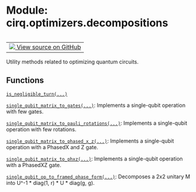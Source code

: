 <div itemscope itemtype="http://developers.google.com/ReferenceObject">
<meta itemprop="name" content="cirq.optimizers.decompositions" />
<meta itemprop="path" content="Stable" />
</div>

# Module: cirq.optimizers.decompositions

<!-- Insert buttons and diff -->

<table class="tfo-notebook-buttons tfo-api" align="left">

<td>
  <a target="_blank" href="https://github.com/quantumlib/cirq/tree/master/cirq/optimizers/decompositions.py">
    <img src="https://www.tensorflow.org/images/GitHub-Mark-32px.png" />
    View source on GitHub
  </a>
</td>
</table>



Utility methods related to optimizing quantum circuits.



## Functions

[`is_negligible_turn(...)`](../../cirq/optimizers/is_negligible_turn.md)

[`single_qubit_matrix_to_gates(...)`](../../cirq/optimizers/single_qubit_matrix_to_gates.md): Implements a single-qubit operation with few gates.

[`single_qubit_matrix_to_pauli_rotations(...)`](../../cirq/optimizers/single_qubit_matrix_to_pauli_rotations.md): Implements a single-qubit operation with few rotations.

[`single_qubit_matrix_to_phased_x_z(...)`](../../cirq/optimizers/single_qubit_matrix_to_phased_x_z.md): Implements a single-qubit operation with a PhasedX and Z gate.

[`single_qubit_matrix_to_phxz(...)`](../../cirq/optimizers/single_qubit_matrix_to_phxz.md): Implements a single-qubit operation with a PhasedXZ gate.

[`single_qubit_op_to_framed_phase_form(...)`](../../cirq/optimizers/single_qubit_op_to_framed_phase_form.md): Decomposes a 2x2 unitary M into U^-1 * diag(1, r) * U * diag(g, g).


